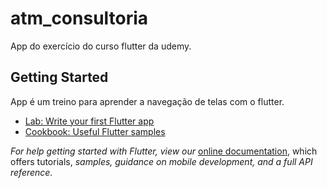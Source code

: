 # atm_consultoria

App do exercício do curso flutter da udemy.

## Getting Started

App é um treino para aprender a navegação de telas com o flutter.

- [Lab: Write your first Flutter app](https://flutter.dev/docs/get-started/codelab)
- [Cookbook: Useful Flutter samples](https://flutter.dev/docs/cookbook)

*For help getting started with Flutter, view our*
[online documentation](https://flutter.dev/docs), which offers tutorials,
_samples, guidance on mobile development, and a full API reference._
